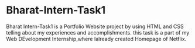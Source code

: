 # Bharat-Intern-Task1
Bharat Intern-Task1 is a Portfolio Website project by using HTML and CSS telling about my experiences and accomplishments. this task is a part of my Web DEvelopment Internship,where Ialready created Homepage of Netflix.
